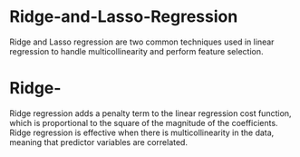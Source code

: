 # Ridge-and-Lasso-Regression
Ridge and Lasso regression are two common techniques used in linear regression to handle multicollinearity and perform feature selection.
# Ridge-  
Ridge regression adds a penalty term to the linear regression cost function, which is proportional to the square of the magnitude of the coefficients. 
Ridge regression is effective when there is multicollinearity in the data, meaning that predictor variables are correlated.


